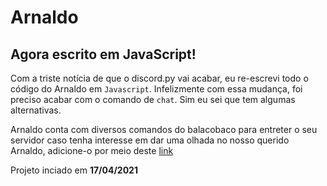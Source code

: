 # Arnaldo

## Agora escrito em JavaScript!
Com a triste notícia de que o discord.py vai acabar, eu re-escrevi todo o código do Arnaldo em `Javascript`. Infelizmente com essa mudança, foi preciso acabar com o comando de `chat`. Sim eu sei que tem algumas alternativas.

Arnaldo conta com diversos comandos do balacobaco para entreter o seu servidor
caso tenha interesse em dar uma olhada no nosso querido Arnaldo, adicione-o por meio deste [link](https://discord.com/oauth2/authorize?client_id=832998059334959134&permissions=1077242945&scope=bot)

Projeto inciado em **17/04/2021**
